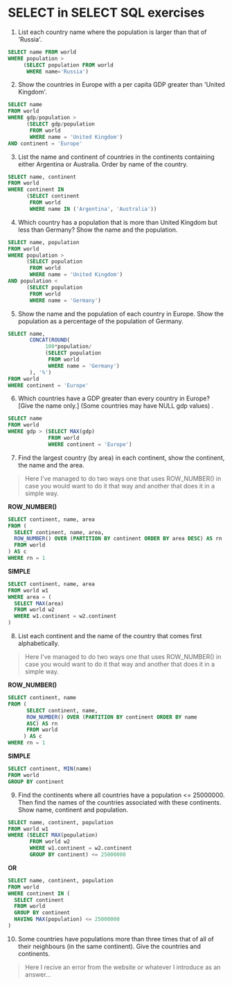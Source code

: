 # SELECT in SELECT SQL exercises


1. List each country name where the population is larger than that of 'Russia'. 

```sql
SELECT name FROM world
WHERE population >
     (SELECT population FROM world
      WHERE name='Russia')
```

2. Show the countries in Europe with a per capita GDP greater than 'United Kingdom'.

```sql
SELECT name
FROM world
WHERE gdp/population >
      (SELECT gdp/population
       FROM world
       WHERE name = 'United Kingdom')
AND continent = 'Europe'
```

3. List the name and continent of countries in the continents containing either Argentina or Australia. Order by name of the country.

```sql
SELECT name, continent
FROM world
WHERE continent IN 
      (SELECT continent
       FROM world
       WHERE name IN ('Argentina', 'Australia'))
```

4. Which country has a population that is more than United Kingdom but less than Germany? Show the name and the population.

```sql
SELECT name, population 
FROM world
WHERE population >
      (SELECT population
       FROM world
       WHERE name = 'United Kingdom')
AND population <
      (SELECT population
       FROM world
       WHERE name = 'Germany')
```

5. Show the name and the population of each country in Europe. Show the population as a percentage of the population of Germany.

```sql
SELECT name,
       CONCAT(ROUND(
            100*population/
            (SELECT population
             FROM world
             WHERE name = 'Germany')
       ), '%')
FROM world
WHERE continent = 'Europe'
```

6. Which countries have a GDP greater than every country in Europe? [Give the name only.] (Some countries may have NULL gdp values) .

```sql
SELECT name
FROM world
WHERE gdp > (SELECT MAX(gdp)
             FROM world
             WHERE continent = 'Europe')
```

7. Find the largest country (by area) in each continent, show the continent, the name and the area.

>Here I've managed to do two ways one that uses ROW_NUMBER() in case you would want to do it that way and another that does it in a simple way.

**ROW_NUMBER()**

```sql
SELECT continent, name, area
FROM (
  SELECT continent, name, area,
  ROW_NUMBER() OVER (PARTITION BY continent ORDER BY area DESC) AS rn
  FROM world
) AS c
WHERE rn = 1
```

**SIMPLE**

```sql
SELECT continent, name, area
FROM world w1
WHERE area = (
  SELECT MAX(area)
  FROM world w2
  WHERE w1.continent = w2.continent
)
```

8. List each continent and the name of the country that comes first alphabetically.

>Here I've managed to do two ways one that uses ROW_NUMBER() in case you would want to do it that way and another that does it in a simple way.

**ROW_NUMBER()**

```sql
SELECT continent, name
FROM (
      SELECT continent, name,
      ROW_NUMBER() OVER (PARTITION BY continent ORDER BY name
      ASC) AS rn
      FROM world
     ) AS c
WHERE rn = 1
```

**SIMPLE**

```sql
SELECT continent, MIN(name)
FROM world
GROUP BY continent
```

9. Find the continents where all countries have a population <= 25000000. Then find the names of the countries associated with these continents. Show name, continent and population.

```sql
SELECT name, continent, population
FROM world w1
WHERE (SELECT MAX(population)
       FROM world w2
       WHERE w1.continent = w2.continent
       GROUP BY continent) <= 25000000
```

**OR**

```sql
SELECT name, continent, population
FROM world
WHERE continent IN (
  SELECT continent
  FROM world
  GROUP BY continent
  HAVING MAX(population) <= 25000000
)
```

10. Some countries have populations more than three times that of all of their neighbours (in the same continent). Give the countries and continents.

>Here I recive an error from the website or whatever I introduce as an answer...